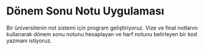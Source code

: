 # Dönem Sonu Notu Uygulaması

Bir üniversitenin not sistemi için program geliştiriyoruz. Vize ve final notlarını kullanarak dönem sonu notunu hesaplayan ve harf notunu belirleyen bir kod yazmanı istiyoruz.
